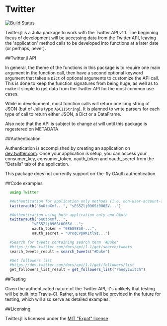 # Twitter

[![Build Status](https://travis-ci.org/randyzwitch/Twitter.jl.png)](https://travis-ci.org/randyzwitch/Twitter.jl)

Twitter.jl is a Julia package to work with the Twitter API v1.1. The beginning focus of development will be accessing data from the Twitter API, leaving the 'application' method calls to be developed into functions at a later date (or perhaps, never).

##Twitter.jl API

In general, the theme of the functions in this package is to require one main argument in the function call, then have a second optional keyword argument that takes a `Dict` of optional arguments to customize the API call. This is done to keep the function signatures from being huge, as well as to make it simple to get data from the Twitter API for the most common use cases.

While in development, most function calls will return one long string of JSON (but of Julia type `ASCIIString`). It is planned to write parsers for each type of call to return either JSON, a Dict or a DataFrame.

Also note that the API is subject to change at will until this package is regestered on METADATA.

##Authentication

Authentication is accomplished by creating an application on [dev.twitter.com](https://dev.twitter.com). Once your application is setup, you can access your consumer_key, consumer_token, oauth_token and oauth_secret from the "Details" tab of the application.

This package does not currently support on-the-fly OAuth authentication. 

##Code examples

```julia
  using Twitter

  #Authentication for application_only methods (i.e. non-user-account-specific endpoints)
  twitterauth("6nOtpXmf...", "sES5Zlj096St0O65V...")

  #Authentication using both application_only and OAuth
  twitterauth("6nOtpXmf...", 
            "sES5Zlj096St0O65V...";
            oauth_token = "98689850-...",
            oauth_secret = "UroqCVpWKItl9z...")

  #Search for tweets containing search term '#Duke'
  #https://dev.twitter.com/docs/api/1.1/get/search/tweets
  search_tweets_result = search_tweets("#Duke")

  #Get followers list
  #https://dev.twitter.com/docs/api/1.1/get/followers/list
  get_followers_list_result = get_followers_list("randyzwitch")
```

##Testing

Given the authenticated nature of the Twitter API, it's unlikely that testing will be built into Travis-CI. Rather, a test file will be provided in the future for testing, which will also serve as detailed examples.

##Licensing

Twitter.jl is licensed under the [MIT "Expat" license](https://github.com/randyzwitch/Twitter.jl/blob/master/LICENSE.md)
